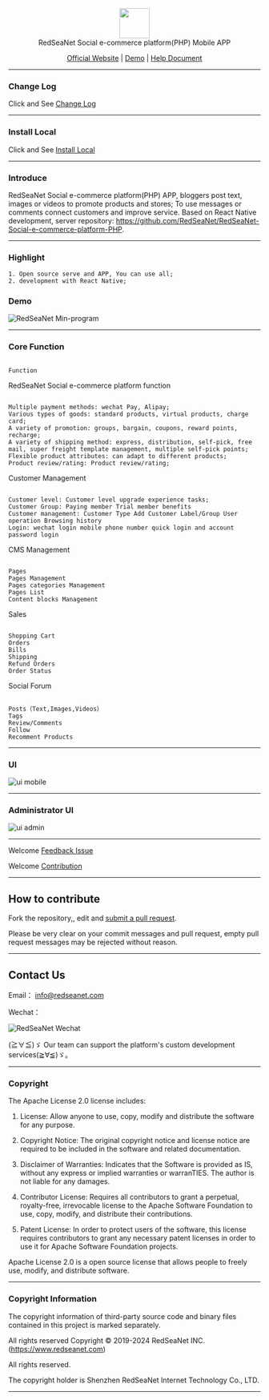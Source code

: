 <div align="center" >
    <img src="http://redseanet.com/pub/theme/redseanet/frontend/picture/logo.png" width="60" height="60" />
</div>
<div align="center">RedSeaNet Social e-commerce platform(PHP) Mobile APP </div>

<div align="center">

[Official Website](https://redseanet.com/) |
[Demo](http://store.redseanet/) |
[Help Document](https://redseanet.com/technology-sharing/ecomphp.html)

</div>

---

### Change Log

Click and See <a href="https://redseanet.com/technology-sharing/ecomphp/ecomphp_app_change_summary.html" target="_blank">Change Log</a>

---

### Install Local

Click and See <a href="https://github.com/RedSeaNet/RedSeaNet-Social-e-commerce-platform-mobile-app/blob/master/readme/install.md" target="_blank">Install Local</a>

---

### Introduce

RedSeaNet Social e-commerce platform(PHP) APP, bloggers post text, images or videos to promote products and stores; To use messages or comments connect customers and improve service. Based on React Native development, server repository: https://github.com/RedSeaNet/RedSeaNet-Social-e-commerce-platform-PHP.

---

### Highlight

```
1. Open source serve and APP, You can use all;
2. development with React Native;

```

### Demo

![RedSeaNet Min-program](readme/images/mp-and-mini-program-qr.jpg)

---

### Core Function

```

Function

```

RedSeaNet Social e-commerce platform function

```

Multiple payment methods: wechat Pay, Alipay;
Various types of goods: standard products, virtual products, charge card;
A variety of promotion: groups, bargain, coupons, reward points, recharge;
A variety of shipping method: express, distribution, self-pick, free mail, super freight template management, multiple self-pick points;
Flexible product attributes: can adapt to different products;
Product review/rating: Product review/rating;

```

Customer Management

```

Customer level: Customer level upgrade experience tasks;
Customer Group: Paying member Trial member benefits
Customer management: Customer Type Add Customer Label/Group User operation Browsing history
Login: wechat login mobile phone number quick login and account password login

```

CMS Management

```

Pages
Pages Management
Pages categories Management
Pages List
Content blocks Management

```

Sales

```

Shopping Cart
Orders
Bills
Shipping
Refund Orders
Order Status

```

Social Forum

```

Posts（Text,Images,Videos）
Tags
Review/Comments
Follow
Recomment Products

```

---

### UI

![ui mobile](readme/images/ui-mobile.jpg)

---

### Administrator UI

![ui admin](readme/images/ui-admin.jpg)

---

Welcome <a href="https://github.com/RedSeaNet/RedSeaNet-Social-e-commerce-platform-mobile-app/issues" target="_blank">Feedback Issue</a>

Welcome <a href="https://github.com/RedSeaNet/RedSeaNet-Social-e-commerce-platform-mobile-app" target="_blank">Contribution</a>

---

## How to contribute

Fork the repository,, edit and [submit a pull request](https://github.com/RedSeaNet/RedSeaNet-Social-e-commerce-platform-mobile-app/pulls).

Please be very clear on your commit messages and pull request, empty pull request messages may be rejected without reason.

---

## Contact Us

Email： [info@redseanet.com](info@redseanet.com)

Wechat：

![RedSeaNet Wechat](readme/images/redseanet-weichat.jpg)

(≧∀≦)ゞ Our team can support the platform's custom development services(≧∀≦)ゞ。

---

### Copyright

The Apache License 2.0 license includes:

1. License: Allow anyone to use, copy, modify and distribute the software for any purpose.

2. Copyright Notice: The original copyright notice and license notice are required to be included in the software and related documentation.

3. Disclaimer of Warranties: Indicates that the Software is provided as IS, without any express or implied warranties or warranTIES. The author is not liable for any damages.

4. Contributor License: Requires all contributors to grant a perpetual, royalty-free, irrevocable license to the Apache Software Foundation to use, copy, modify, and distribute their contributions.

5. Patent License: In order to protect users of the software, this license requires contributors to grant any necessary patent licenses in order to use it for Apache Software Foundation projects.

Apache License 2.0 is a open source license that allows people to freely use, modify, and distribute software.

---

### Copyright Information

The copyright information of third-party source code and binary files contained in this project is marked separately.

All rights reserved Copyright © 2019-2024 RedSeaNet INC. (https://www.redseanet.com)

All rights reserved.

The copyright holder is Shenzhen RedSeaNet Internet Technology Co., LTD.

---

```

```
